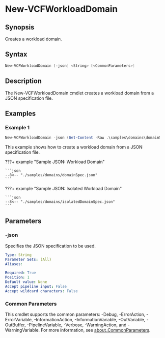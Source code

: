 # New-VCFWorkloadDomain

## Synopsis

Creates a workload domain.

## Syntax

```powershell
New-VCFWorkloadDomain [-json] <String> [<CommonParameters>]
```

## Description

The New-VCFWorkloadDomain cmdlet creates a workload domain from a JSON specification file.

## Examples

### Example 1

```powershell
New-VCFWorkloadDomain -json (Get-Content -Raw .\samples\domains\domainSpec.json)
```

This example shows how to create a workload domain from a JSON specification file.

???+ example "Sample JSON: Workload Domain"

    ```json
    --8<-- "./samples/domains/domainSpec.json"
    ```
???+ example "Sample JSON: Isolated Workload Domain"

    ```json
    --8<-- "./samples/domains/isolatedDomainSpec.json"
    ```

## Parameters

### -json

Specifies the JSON specification to be used.

```yaml
Type: String
Parameter Sets: (All)
Aliases:

Required: True
Position: 1
Default value: None
Accept pipeline input: False
Accept wildcard characters: False
```

### Common Parameters

This cmdlet supports the common parameters: -Debug, -ErrorAction, -ErrorVariable, -InformationAction, -InformationVariable, -OutVariable, -OutBuffer, -PipelineVariable, -Verbose, -WarningAction, and -WarningVariable. For more information, see [about_CommonParameters](http://go.microsoft.com/fwlink/?LinkID=113216).
